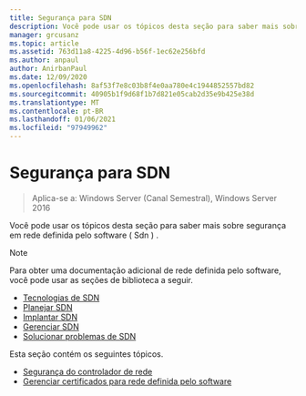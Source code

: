 ```yaml
---
title: Segurança para SDN
description: Você pode usar os tópicos desta seção para saber mais sobre segurança em rede definida pelo software \( Sdn \) no Windows Server 2016 datacenter.
manager: grcusanz
ms.topic: article
ms.assetid: 763d11a8-4225-4d96-b56f-1ec62e256bfd
ms.author: anpaul
author: AnirbanPaul
ms.date: 12/09/2020
ms.openlocfilehash: 8af53f7e8c03b8f4e0aa780e4c1944852557bd82
ms.sourcegitcommit: 40905b1f9d68f1b7d821e05cab2d35e9b425e38d
ms.translationtype: MT
ms.contentlocale: pt-BR
ms.lasthandoff: 01/06/2021
ms.locfileid: "97949962"
---
```

# <a name="security-for-sdn"></a>Segurança para SDN

>Aplica-se a: Windows Server (Canal Semestral), Windows Server 2016

Você pode usar os tópicos desta seção para saber mais sobre segurança em rede definida pelo software \( Sdn \) .

>[!Note]
>Para obter uma documentação adicional de rede definida pelo software, você pode usar as seções de biblioteca a seguir.
>
> - [Tecnologias de SDN](../technologies/Software-Defined-Networking-Technologies.md)
> - [Planejar SDN](/windows-server/networking/sdn/plan/Deploy-a-Software-Defined-Network-Infrastructure)
> - [Implantar SDN](../deploy/deploy-a-software-defined-network-infrastructure.md)
> - [Gerenciar SDN](../manage/manage-sdn.md)
> - [Solucionar problemas de SDN](../troubleshoot/Troubleshoot-Software-Defined-Networking.md)

Esta seção contém os seguintes tópicos.

- [Segurança do controlador de rede](nc-security.md)
- [Gerenciar certificados para rede definida pelo software](sdn-manage-certs.md)
